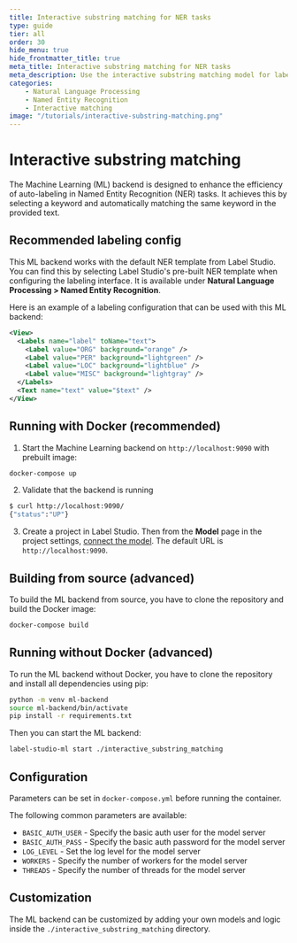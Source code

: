 ```yaml
---
title: Interactive substring matching for NER tasks
type: guide
tier: all
order: 30
hide_menu: true
hide_frontmatter_title: true
meta_title: Interactive substring matching for NER tasks
meta_description: Use the interactive substring matching model for labeling NER tasks in Label Studio
categories:
    - Natural Language Processing
    - Named Entity Recognition
    - Interactive matching
image: "/tutorials/interactive-substring-matching.png"
---
```


<!--
---
title: Interactive substring matching for NER tasks
type: guide
tier: all
order: 30
hide_menu: true
hide_frontmatter_title: true
meta_title: Interactive substring matching for NER tasks
meta_description: Use the interactive substring matching model for labeling NER tasks in Label Studio
categories:
    - Natural Language Processing
    - Named Entity Recognition
    - Interactive matching
image: "/tutorials/interactive-substring-matching.png"
---
-->

# Interactive substring matching

The Machine Learning (ML) backend is designed to enhance the efficiency of auto-labeling in Named Entity Recognition (NER) tasks. It achieves this by selecting a keyword and automatically matching the same keyword in the provided text. 

## Recommended labeling config

This ML backend works with the default NER template from Label Studio. You can find this by selecting Label Studio's pre-built NER template when configuring the labeling interface. It is available under **Natural Language Processing > Named Entity Recognition**.

Here is an example of a labeling configuration that can be used with this ML backend:

```xml
<View>
  <Labels name="label" toName="text">
    <Label value="ORG" background="orange" />
    <Label value="PER" background="lightgreen" />
    <Label value="LOC" background="lightblue" />
    <Label value="MISC" background="lightgray" />
  </Labels>
  <Text name="text" value="$text" />
</View>
```

## Running with Docker (recommended)

1. Start the Machine Learning backend on `http://localhost:9090` with prebuilt image:

```bash
docker-compose up
```

2. Validate that the backend is running

```bash
$ curl http://localhost:9090/
{"status":"UP"}
```

3. Create a project in Label Studio. Then from the **Model** page in the project settings, [connect the model](https://labelstud.io/guide/ml#Connect-the-model-to-Label-Studio). The default URL is `http://localhost:9090`.


## Building from source (advanced)

To build the ML backend from source, you have to clone the repository and build the Docker image:

```bash
docker-compose build
```

## Running without Docker (advanced)

To run the ML backend without Docker, you have to clone the repository and install all dependencies using pip:

```bash
python -m venv ml-backend
source ml-backend/bin/activate
pip install -r requirements.txt
```

Then you can start the ML backend:

```bash
label-studio-ml start ./interactive_substring_matching
```

## Configuration

Parameters can be set in `docker-compose.yml` before running the container.

The following common parameters are available:
- `BASIC_AUTH_USER` - Specify the basic auth user for the model server
- `BASIC_AUTH_PASS` - Specify the basic auth password for the model server
- `LOG_LEVEL` - Set the log level for the model server
- `WORKERS` - Specify the number of workers for the model server
- `THREADS` - Specify the number of threads for the model server

## Customization

The ML backend can be customized by adding your own models and logic inside the `./interactive_substring_matching` directory.